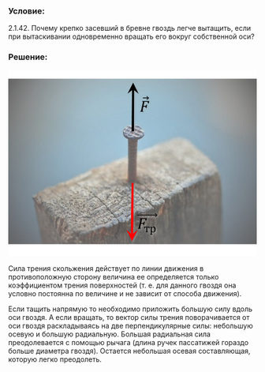 ###  Условие:

$2.1.42.$ Почему крепко засевший в бревне гвоздь легче вытащить, если при вытаскивании одновременно вращать его вокруг собственной оси?

###  Решение:

![ Силы действующие на забитый гвоздь |900x672, 42%](../../img/2.1.42/sol.jpg)

Сила трения скольжения действует по линии движения в противоположную сторону величина ее определяется только коэффициентом трения поверхностей (т. е. для данного гвоздя она условно постоянна по величине и не зависит от способа движения).

Если тащить напрямую то необходимо приложить большую силу вдоль оси гвоздя. А если вращать, то вектор силы трения поворачивается от оси гвоздя раскладываясь на две перпендикулярные силы: небольшую осевую и большую радиальную. Большая радиальная сила преодолевается с помощью рычага (длина ручек пассатижей гораздо больше диаметра гвоздя). Остается небольшая осевая составляющая, которую легко преодолеть.